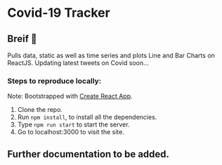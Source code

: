 # Covid-19 Tracker
## Breif :book:
Pulls data, static as well as time series and plots Line and Bar Charts on ReactJS.
Updating latest tweets on Covid soon...

### Steps to reproduce locally:
Note: Bootstrapped with [Create React App](https://github.com/facebook/create-react-app).
1. Clone the repo.
2. Run ```npm install```, to install all the dependencies.
3. Type ```npm run start``` to start the server.
4. Go to localhost:3000 to visit the site.

## Further documentation to be added.
